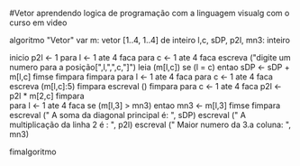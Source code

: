 #Vetor
aprendendo logica de programação com a linguagem visualg com o curso em video

algoritmo "Vetor"
var
m: vetor [1..4, 1..4] de inteiro
l,c, sDP, p2l, mn3: inteiro

inicio
    p2l <- 1
    para l <- 1 ate 4 faca
       para c <- 1 ate 4 faca
         escreva ("digite um numero para a posição[",l,",",c,"]")
         leia (m[l,c])
         se (l = c) entao
           sDP <- sDP + m[l,c]
         fimse
       fimpara
    fimpara
    para l <- 1 ate 4 faca
       para c <- 1 ate 4 faca
          escreva (m[l,c]:5)
       fimpara
         escreval ()
    fimpara
    para c <- 1 ate 4 faca
       p2l <- p2l * m[2,c]
    fimpara    
    para l <- 1 ate 4 faca
       se (m[l,3] > mn3) entao
         mn3 <- m[l,3]
       fimse
    fimpara
    escreval (" A soma da diagonal principal é: ", sDP)
    escreval (" A multiplicação da linha 2 é : ", p2l)
    escreval (" Maior numero da 3.a coluna: ", mn3)
    
fimalgoritmo
